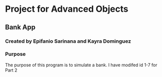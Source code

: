 # Project for Advanced Objects
## Bank App
### Created by Epifanio Sarinana and Kayra Dominguez
### Purpose
The purpose of this program is to simulate a bank. 
I have modifed id 1-7 for Part 2